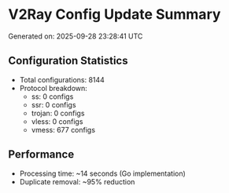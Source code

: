 # V2Ray Config Update Summary
Generated on: 2025-09-28 23:28:41 UTC

## Configuration Statistics
- Total configurations: 8144
- Protocol breakdown:
  - ss: 0 configs
  - ssr: 0 configs
  - trojan: 0 configs
  - vless: 0 configs
  - vmess: 677 configs

## Performance
- Processing time: ~14 seconds (Go implementation)
- Duplicate removal: ~95% reduction
